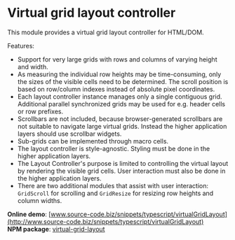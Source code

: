 # Virtual grid layout controller

This module provides a virtual grid layout controller for HTML/DOM.

Features:

* Support for very large grids with rows and columns of varying height and width.
* As measuring the individual row heights may be time-consuming, only the sizes of the visible cells need to be determined.
  The scroll position is based on row/column indexes instead of absolute pixel coordinates.
* Each layout controller instance manages only a single contiguous grid.
  Additional parallel synchronized grids may be used for e.g. header cells or row prefixes.
* Scrollbars are not included, because browser-generated scrollbars are not suitable to navigate large virtual grids.
  Instead the higher application layers should use scrollbar widgets.
* Sub-grids can be implemented through macro cells.
* The layout controller is style-agnostic. Styling must be done in the higher application layers.
* The Layout Controller's purpose is limited to controlling the virtual layout by rendering the visible grid cells.
  User interaction must also be done in the higher application layers.
* There are two additional modules that assist with user interaction:
  `GridScroll` for scrolling and `GridResize` for resizing row heights and column widths.

**Online demo**: [www.source-code.biz/snippets/typescript/virtualGridLayout](http://www.source-code.biz/snippets/typescript/virtualGridLayout)<br>
**NPM package**: [virtual-grid-layout](https://www.npmjs.com/package/virtual-grid-layout)
